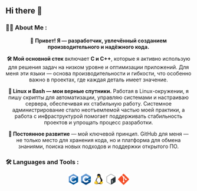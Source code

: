 ## Hi there 👋

<!--
**gulom1204/gulom1204** is a ✨ _special_ ✨ repository because its `README.md` (this file) appears on your GitHub profile.

Here are some ideas to get you started:

- 🔭 I’m currently working on ...
- 🌱 I’m currently learning ...
- 👯 I’m looking to collaborate on ...
- 🤔 I’m looking for help with ...
- 💬 Ask me about ...
- 📫 How to reach me: ...
- 😄 Pronouns: ...
- ⚡ Fun fact: ...
-->
### :woman_technologist: About Me :
<div align="center">

👋 **Привет! Я — разработчик, увлечённый созданием производительного и надёжного кода.**

**🛠️ Мой основной стек** включает **C и C++**, которые я активно использую для решения задач на низком уровне и оптимизации приложений. Для меня эти языки — основа производительности и гибкости, что особенно важно в проектах, где каждая деталь имеет значение.

**🐧 Linux и Bash — мои верные спутники.** Работая в Linux-окружении, я пишу скрипты для автоматизации, управляю системами и настраиваю сервера, обеспечивая их стабильную работу. Системное администрирование стало неотъемлемой частью моей практики, а работа с инфраструктурой помогает поддерживать стабильность проектов и упрощать процесс разработки.

**🚀 Постоянное развитие** — мой ключевой принцип. GitHub для меня — не только место для хранения кода, но и платформа для обмена знаниями, поиска новых подходов и поддержки открытого ПО.

</div>



### :hammer_and_wrench: Languages and Tools :

<div align="center">
  <img src="https://github.com/devicons/devicon/blob/master/icons/c/c-original.svg" width="30" height="30"/>
  <img src="https://github.com/devicons/devicon/blob/master/icons/cplusplus/cplusplus-original.svg" width="30" height="30"/>
  <img src="https://github.com/devicons/devicon/blob/master/icons/linux/linux-original.svg" width="30" height="30"/>
  <img src="https://github.com/devicons/devicon/blob/master/icons/bash/bash-original.svg" width="30" height="30"/>
  <img src="https://github.com/devicons/devicon/blob/master/icons/git/git-original.svg" width="30" height="30"/>
</div>
